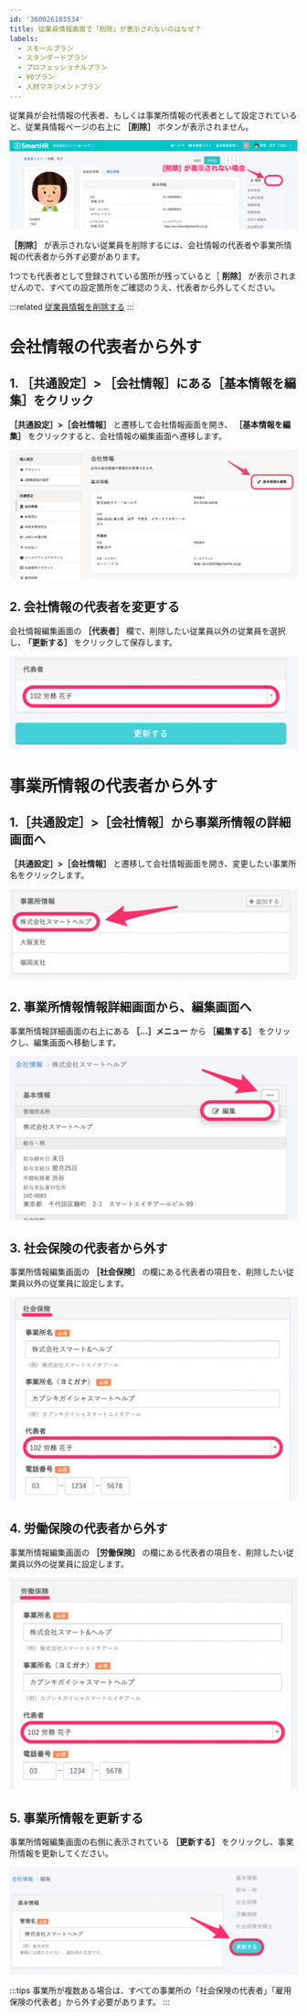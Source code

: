 ```yaml
---
id: '360026103534'
title: 従業員情報画面で「削除」が表示されないのはなぜ？
labels:
  - スモールプラン
  - スタンダードプラン
  - プロフェッショナルプラン
  - ¥0プラン
  - 人材マネジメントプラン
---
```

従業員が会社情報の代表者、もしくは事業所情報の代表者として設定されていると、従業員情報ページの右上に **［削除］** ボタンが表示されません。

![_____________SmartHR____________.png](./_____________SmartHR____________.png)

 **［削除］** が表示されない従業員を削除するには、会社情報の代表者や事業所情報の代表者から外す必要があります。

1つでも代表者として登録されている箇所が残っていると［ **削除］** が表示されませんので、すべての設定箇所をご確認のうえ、代表者から外してください。

:::related
[従業員情報を削除する](https://knowledge.smarthr.jp/hc/ja/articles/360026107554)
:::

# 会社情報の代表者から外す

## 1\. ［共通設定］> ［会社情報］にある［基本情報を編集］をクリック

 **［共通設定］>［会社情報］** と遷移して会社情報画面を開き、 **［基本情報を編集］** をクリックすると、会社情報の編集画面へ遷移します。

![基本情報を編集をクリック](./mceclip0.png)

## 2\. 会社情報の代表者を変更する

会社情報編集画面の **［代表者］** 欄で、削除したい従業員以外の従業員を選択し、 **｢更新する］** をクリックして保存します。

![会社情報の代表者](./10752_05-1024x333.png)

# 事業所情報の代表者から外す

## 1.［共通設定］>［会社情報］から事業所情報の詳細画面へ

 **［共通設定］>［会社情報］** と遷移して会社情報画面を開き、変更したい事業所名をクリックします。

![事業所情報詳細画面へ](./10752_06-1024x324.png)

## 2\. 事業所情報情報詳細画面から、編集画面へ

事業所情報詳細画面の右上にある **［…］メニュー**  から **［編集する］** をクリックし、編集画面へ移動します。

![事業所情報詳細画面へ](./10752_07-1024x584.png)

## 3\. 社会保険の代表者から外す

事業所情報編集画面の **［社会保険］** の欄にある代表者の項目を、削除したい従業員以外の従業員に設定します。

![社会保険の代表者](./10752_08-1024x725.png)

## 4\. 労働保険の代表者から外す

事業所情報編集画面の **［労働保険］** の欄にある代表者の項目を、削除したい従業員以外の従業員に設定します。

![雇用保険の代表者](./10752_09-1024x757.png)

## 5\. 事業所情報を更新する

事業所情報編集画面の右側に表示されている **［更新する］** をクリックし、事業所情報を更新してください。

![事業所情報を更新する](./10752_10-1024x383.png)

:::tips
事業所が複数ある場合は、すべての事業所の「社会保険の代表者」「雇用保険の代表者」から外す必要があります。
:::
